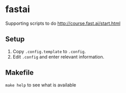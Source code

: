# fastai
Supporting scripts to do http://course.fast.ai/start.html

## Setup

1. Copy `.config.template` to `.config`.
2. Edit `.config` and enter relevant information.

## Makefile
`make help` to see what is available
